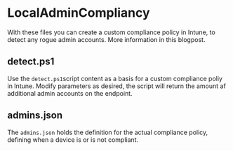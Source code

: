 # LocalAdminCompliancy

With these files you can create a custom compliance policy in Intune, to detect any rogue admin accounts. More information in this blogpost. 

## detect.ps1

Use the `detect.ps1`script content as a basis for a custom compliance poliy in Intune. Modify parameters as desired, the script will return the amount af additional admin accounts on the endpoint.

## admins.json

The `admins.json` holds the definition for the actual compliance policy, defining when a device is or is not compliant.